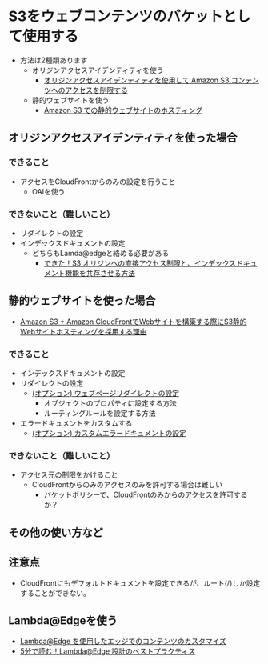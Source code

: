 # S3をウェブコンテンツのバケットとして使用する
- 方法は2種類あります
  - オリジンアクセスアイデンティティを使う
    - [オリジンアクセスアイデンティティを使用して Amazon S3 コンテンツへのアクセスを制限する](https://docs.aws.amazon.com/ja_jp/AmazonCloudFront/latest/DeveloperGuide/private-content-restricting-access-to-s3.html)
  - 静的ウェブサイトを使う
    - [Amazon S3 での静的ウェブサイトのホスティング](https://docs.aws.amazon.com/ja_jp/AmazonS3/latest/dev/WebsiteHosting.html)
 

## オリジンアクセスアイデンティティを使った場合
### できること
- アクセスをCloudFrontからのみの設定を行うこと
  - OAIを使う

### できないこと（難しいこと）
- リダイレクトの設定
- インデックスドキュメントの設定
  - どちらもLamda@edgeと絡める必要がある
    - [できた！S3 オリジンへの直接アクセス制限と、インデックスドキュメント機能を共存させる方法](https://dev.classmethod.jp/articles/directory-indexes-in-s3-origin-backed-cloudfront/)

## 静的ウェブサイトを使った場合
- [Amazon S3 + Amazon CloudFrontでWebサイトを構築する際にS3静的Webサイトホスティングを採用する理由](https://dev.classmethod.jp/articles/cloudfront-with-s3-hosting/)
### できること
- インデックスドキュメントの設定
- リダイレクトの設定
  - [(オプション) ウェブページリダイレクトの設定](https://docs.aws.amazon.com/ja_jp/AmazonS3/latest/dev/how-to-page-redirect.html)
    - オブジェクトのプロパティに設定する方法
    - ルーティングルールを設定する方法
- エラードキュメントをカスタムする
  - [(オプション) カスタムエラードキュメントの設定](https://docs.aws.amazon.com/ja_jp/AmazonS3/latest/dev/CustomErrorDocSupport.html)
### できないこと（難しいこと）
- アクセス元の制限をかけること
  - CloudFrontからのみのアクセスのみを許可する場合は難しい 
    - バケットポリシーで、CloudFrontのみからのアクセスを許可するか？

## その他の使い方など
## 注意点
- CloudFrontにもデフォルトドキュメントを設定できるが、ルート(/)しか設定することができない。
## Lambda@Edgeを使う
- [Lambda@Edge を使用したエッジでのコンテンツのカスタマイズ](https://docs.aws.amazon.com/ja_jp/AmazonCloudFront/latest/DeveloperGuide/lambda-at-the-edge.html)
- [5分で読む！Lambda@Edge 設計のベストプラクティス](https://dev.classmethod.jp/articles/lambda-edge-design-best-practices/)